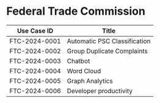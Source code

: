 # Federal Trade Commission
| Use Case ID | Title |
| ----------- | ----- |
| FTC-2024-0001 | Automatic PSC Classification |
| FTC-2024-0002 | Group Duplicate Complaints |
| FTC-2024-0003 | Chatbot |
| FTC-2024-0004 | Word Cloud |
| FTC-2024-0005 | Graph Analytics |
| FTC-2024-0006 | Developer productivity |